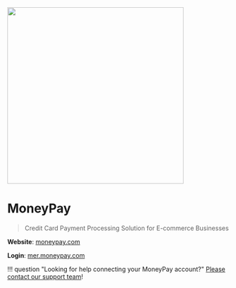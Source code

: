 <img src="https://static.openfintech.io/payment_providers/moneypay/logo.png?w=400" width="400px" >

# MoneyPay

> Credit Card Payment Processing Solution for E-commerce Businesses

**Website**: [moneypay.com](https://www.moneypay.com/)

**Login**: [mer.moneypay.com](https://mer.moneypay.com/)

!!! question "Looking for help connecting your MoneyPay account?"
    <!--email_off-->[Please contact our support team](mailto:{{custom.support_email}})<!--/email_off-->!